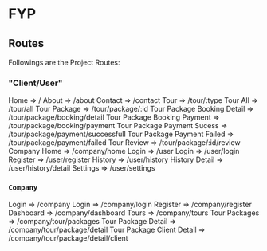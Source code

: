 # FYP

## Routes

Followings are the Project Routes:

### "Client/User"

Home => /
About => /about
Contact => /contact
Tour => /tour/:type
Tour All => /tour/all
Tour Package => /tour/package/:id
Tour Package Booking Detail => /tour/package/booking/detail
Tour Package Booking Payment => /tour/package/booking/payment
Tour Package Payment Sucess => /tour/package/payment/successfull
Tour Package Payment Failed => /tour/package/payment/failed
Tour Review => /tour/package/:id/review
Company Home => /company/home
Login => /user
Login => /user/login
Register => /user/register
History => /user/history
History Detail => /user/history/detail
Settings => /user/settings

### `Company`

Login => /company
Login => /company/login
Register => /company/register
Dashboard => /company/dashboard
Tours => /company/tours
Tour Packages => /company/tour/packages
Tour Package Detail => /company/tour/package/detail
Tour Package Client Detail => /company/tour/package/detail/client
